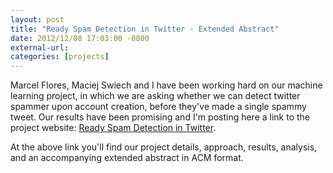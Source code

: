 ```yaml
---
layout: post
title: "Ready Spam Detection in Twitter - Extended Abstract"
date: 2012/12/08 17:03:00 -0800
external-url:
categories: [projects]
---
```


Marcel Flores, Maciej Swiech and I have been working hard on our machine
learning project, in which we are asking whether we can detect twitter spammer
upon account creation, before they've made a single spammy tweet. Our results
have been promising and I'm posting here a link to the project website:
[Ready Spam Detection in Twitter][1].

At the above link you'll find our project details, approach, results, analysis,
and an accompanying extended abstract in ACM format.

[1]: http://twspam.wordpress.com
